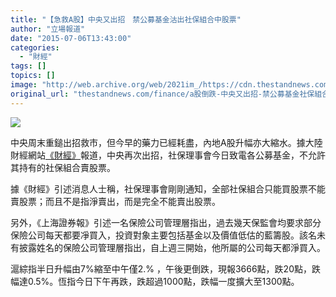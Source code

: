 ```yaml
---
title: "【急救A股】中央又出招　禁公募基金沽出社保組合中股票"
author: "立場報道"
date: "2015-07-06T13:43:00"
categories:
  - "財經"
tags: []
topics: []
image: "http://web.archive.org/web/2021im_/https://cdn.thestandnews.com/media/photos/cache/stock-10_ZINIg_1200x0.png"
original_url: "thestandnews.com/finance/a股倒跌-中央又出招-禁公募基金社保組合沽出股票"
---
```

![](http://web.archive.org/web/2021im_/https://cdn.thestandnews.com/media/photos/cache/stock-10_ZINIg_1200x0.png)

中央周末重鎚出招救市，但今早的藥力已經耗盡，內地A股升幅亦大縮水。據大陸財經網站[《財經》](http://web.archive.org/web/20210629014626/http://yuanchuang.caijing.com.cn/2015/0706/3919476.shtml)報道，中央再次出招，社保理事會今日致電各公募基金，不允許其持有的社保組合賣股票。

據《財經》引述消息人士稱，社保理事會剛剛通知，全部社保組合只能買股票不能賣股票；而且不是指淨賣出，而是完全不能賣出股票。

另外，《上海證券報》引述一名保險公司管理層指出，過去幾天保監會均要求部分保險公司每天都要凈買入，投資對象主要包括基金以及價值低估的藍籌股。該名未有披露姓名的保險公司管理層指出，自上週三開始，他所屬的公司每天都淨買入。

滬綜指半日升幅由7%縮至中午僅2.% ，午後更倒跌，現報3666點，跌20點，跌幅達0.5%。恆指今日下午再跌，跌超過1000點，跌幅一度擴大至1300點。